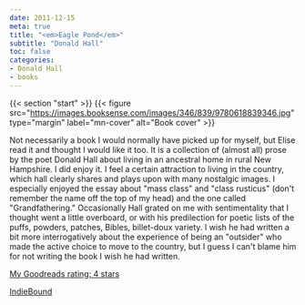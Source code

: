 ```yaml
---
date: 2011-12-15
meta: true
title: "<em>Eagle Pond</em>"
subtitle: "Donald Hall"
toc: false
categories:
- Donald Hall
- books
---
```


{{< section "start" >}}
{{< figure src="https://images.booksense.com/images/346/839/9780618839346.jpg" type="margin" label="mn-cover" alt="Book cover" >}}

Not necessarily a book I would normally have picked up for myself, but Elise read it and thought I would like it too. It is a collection of (almost all) prose by the poet Donald Hall about living in an ancestral home in rural New Hampshire. I did enjoy it. I feel a certain attraction to living in the country, which hall clearly shares and plays upon with many nostalgic images. I especially enjoyed the essay about "mass class" and "class rusticus" (don't remember the name off the top of my head) and the one called "Grandfathering." Occasionally Hall grated on me with sentimentality that I thought went a little overboard, or with his predilection for poetic lists of the puffs, powders, patches, Bibles, billet-doux variety. I wish he had written a bit more interrogatively about the experience of being an "outsider" who made the active choice to move to the country, but I guess I can't blame him for not writing the book I wish he had written.

[My Goodreads rating: 4 stars](https://www.goodreads.com/review/show/240164037)  

[IndieBound](https://www.indiebound.org/book/9780618839346)
